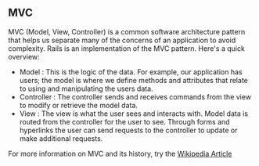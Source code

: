 ## MVC
MVC (Model, View, Controller) is a common software architecture pattern that helps us separate many of the concerns of an application to avoid complexity. Rails is an implementation of the MVC pattern. Here's a quick overview:

- Model : This is the logic of the data. For example, our application has users; the model is where we define methods and attributes that relate to using and manipulating the users data.
- Controller : The controller sends and receives commands from the view to modify or retrieve the model data.
- View : The view is what the user sees and interacts with. Model data is routed from the controller for the user to see. Through forms and hyperlinks the user can send requests to the controller to update or make additional requests.

For more information on MVC and its history, try the [Wikipedia Article](http://en.wikipedia.org/wiki/Model%E2%80%93view%E2%80%93controller)
